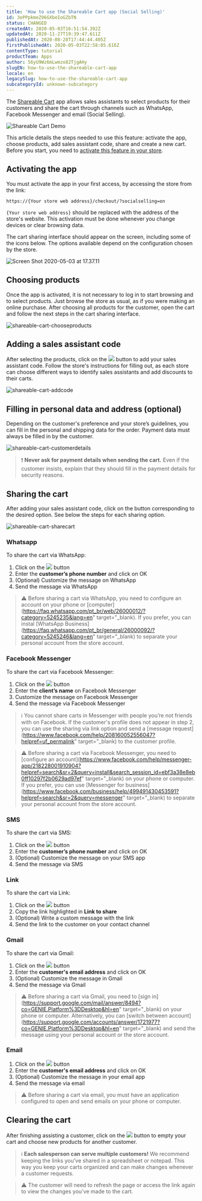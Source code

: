 ```yaml
---
title: 'How to use the Shareable Cart app (Social Selling)'
id: 3ePPpkmeZ96GXbeIoGZbTN
status: CHANGED
createdAt: 2020-05-03T16:51:54.392Z
updatedAt: 2020-11-27T19:39:47.611Z
publishedAt: 2020-08-28T17:44:44.405Z
firstPublishedAt: 2020-05-03T22:58:05.616Z
contentType: tutorial
productTeam: Apps
author: 56yU9Wz6mLwmzo82TjgAHy
slugEN: how-to-use-the-shareable-cart-app
locale: en
legacySlug: how-to-use-the-shareable-cart-app
subcategoryId: unknown-subcategory
---
```


The [Shareable Cart](https://apps.vtex.com/vtex-social-selling/p) app allows sales assistants to select products for their customers and share the cart through channels such as WhatsApp, Facebook Messenger and email (Social Selling).

![Shareable Cart Demo](//images.ctfassets.net/alneenqid6w5/sf2zbYOG7janUXWbgkajd/93aa5f4ea002c5877a9620722af67890/Jy98kJ.gif)

This article details the steps needed to use this feature: activate the app, choose products, add sales assistant code, share and create a new cart. Before you start, you need to [activate this feature in your store](https://help.vtex.com/en/tutorial/como-ativar-o-app-carrinho-compartilhavel--1lS3fQdXpOoC0BTeVhydfg).

## Activating the app

You must activate the app in your first access, by accessing the store from the link:

`https://{Your store web address}/checkout/?socialselling=on`

`{Your store web address}` should be replaced with the address of the store's website. This activation must be done whenever you change devices or clear browsing data.

The cart sharing interface should appear on the screen, including some of the icons below. The options available depend on the configuration chosen by the store.

![Screen Shot 2020-05-03 at 17.37.11](//images.ctfassets.net/alneenqid6w5/167aYS1QT597gtpD7Zfxtu/834514c7425ede7f3a1f8c0db2480b63/Screen_Shot_2020-05-03_at_17.37.11.png)

## Choosing products

Once the app is activated, it is not necessary to log in to start browsing and to select products. Just browse the store as usual, as if you were making an online purchase. After choosing all products for the customer, open the cart and follow the next steps in the cart sharing interface.

![shareable-cart-chooseproducts](//images.ctfassets.net/alneenqid6w5/5KF6iTOUM6fqoAnwUO6JD1/e20cb733489567945c57599681e68185/shareable-cart-chooseproducts.gif)

## Adding a sales assistant code

After selecting the products, click on the <img class="shadow-4" src="https://images.ctfassets.net/alneenqid6w5/3N22EOkpKDTgr32mkN9ei5/6cb4627d028e3ffe0aa29c607ce6c90b/image10.png" /> button to add your sales assistant code. Follow the store's instructions for filling out, as each store can choose different ways to identify sales assistants and add discounts to their carts.

![shareable-cart-addcode](//images.ctfassets.net/alneenqid6w5/1ORhQKfIfTsXZhPR40d3FQ/f751f96f3800e2c7f7ec91bae80257b0/shareable-cart-addcode.gif)

## Filling in personal data and address (optional)

Depending on the customer's preference and your store’s guidelines, you can fill in the personal and shipping data for the order. Payment data must always be filled in by the customer.

![shareable-cart-customerdetails](//images.ctfassets.net/alneenqid6w5/4JY5ktzka93UkWov5cMnb6/8d2cccb0e7189da93ed6bf98c37d7752/shareable-cart-customerdetails.gif)

>❗ **Never ask for payment details when sending the cart.** Even if the customer insists, explain that they should fill in the payment details for security reasons.

## Sharing the cart

After adding your sales assistant code, click on the button corresponding to the desired option. See below the steps for each sharing option.

![shareable-cart-sharecart](//images.ctfassets.net/alneenqid6w5/2lFmGUNGO1aECbPwa7w5Fn/d50c6ab066dbfad0b9622f3c2509dcb6/shareable-cart-sharecart.gif)

### Whatsapp

To share the cart via WhatsApp:

1. Click on the <img class="shadow-4" src="https://images.ctfassets.net/alneenqid6w5/34fTsrnmu0yZKKAU2Kq9iR/a9e805534e6bc81434026357529be8a3/image11.png" /> button
2. Enter the **customer’s phone number** and click on OK
3. (Optional) Customize the message on WhatsApp
4. Send the message via WhatsApp

>⚠️ Before sharing a cart via WhatsApp, you need to configure an account on your phone or [computer](https://faq.whatsapp.com/pt_br/web/26000012/?category=5245235&lang=en" target="_blank). If you prefer, you can instal [WhatsApp Business](https://faq.whatsapp.com/pt_br/general/26000092/?category=5245246&lang=en" target="_blank) to separate your personal account from the store account.

### Facebook Messenger

To share the cart via Facebook Messenger:

1. Click on the <img class="shadow-4" src="https://images.ctfassets.net/alneenqid6w5/513wjcWdQzEydkFpsdm2Kb/e6ffef11d724e6fc1b66bf00504c81bb/image1.png" /> button
2. Enter the **client’s name** on Facebook Messenger
3. Customize the message on Facebook Messenger
4. Send the message via Facebook Messenger

>ℹ️ You cannot share carts in Messenger with people you’re not friends with on Facebook. If the customer's profile does not appear in step 2, you can use the sharing via link option and send a [message request](https://www.facebook.com/help/208160052556047?helpref=uf_permalink" target="_blank) to the customer profile.

>⚠️ Before sharing a cart via Facebook Messenger, you need to [configure an account](https://www.facebook.com/help/messenger-app/218228001910904?helpref=search&sr=2&query=install&search_session_id=ebf3a38e8eb0ff10297f2b0629ad97ef" target="_blank)  on your phone or computer. If you prefer, you can use [Messenger for business](https://www.facebook.com/business/help/499491430453591?helpref=search&sr=2&query=messenger" target="_blank)  to separate your personal account from the store account.

### SMS

To share the cart via SMS: 

1. Click on the <img class="shadow-4" src="https://images.ctfassets.net/alneenqid6w5/aYyWKNKx0Fb4sSNT5yNJQ/34f7516d18c2f6efcb6c62c70ba8c04b/image7.png" /> button
2. Enter the **customer’s phone number** and click on OK
3. (Optional) Customize the message on your SMS app
4. Send the message via SMS

### Link

To share the cart via Link:

1. Click on the <img class="shadow-4" src="https://images.ctfassets.net/alneenqid6w5/2GZp3YTXtUkh5KvG9BTFx6/0921f73c5c553a90ddd39056ab918202/image15.png" /> button
2. Copy the link highlighted in **Link to share**
3. (Optional) Write a custom message with the link
4. Send the link to the customer on your contact channel

### Gmail

To share the cart via Gmail:

1. Click on the <img class="shadow-4" src="https://images.ctfassets.net/alneenqid6w5/1rQ6MAeLHDZZ4vnX2p3Gyq/17bcbb4ebb94ac94a34dffb6c3515663/image14.png" /> button
2. Enter the **customer's email address** and click on OK
3. (Optional) Customize the message in Gmail
4. Send the message via Gmail

>⚠️ Before sharing a cart via Gmail, you need to [sign in](https://support.google.com/mail/answer/8494?co=GENIE.Platform%3DDesktop&hl=en" target="_blank) on your phone or computer. Alternatively, you can [switch between account](https://support.google.com/accounts/answer/1721977?co=GENIE.Platform%3DDesktop&hl=en" target="_blank) and send the message using your personal account or the store account.

### Email

1. Click on the <img class="shadow-4" src="https://images.ctfassets.net/alneenqid6w5/1B5ehv90NAceay9z6PPr7R/70fd43fed7c4aaec4e5a902c01255072/image8.png" /> button
2. Enter the **customer's email address** and click on OK
3. (Optional) Customize the message in your email app 
4. Send the message via email

>⚠️ Before sharing a cart via email, you must have an application configured to open and send emails on your phone or computer.

## Clearing the cart

After finishing assisting a customer, click on the <img class="shadow-4" src="https://images.ctfassets.net/alneenqid6w5/2fM6iuMfYNkTWlPA1vaSFM/c5c7c03611d846d609907d272b66684b/image5.png"/> button to empty your cart and choose new products for another customer.

>ℹ️ **Each salesperson can serve multiple customers!** We recommend keeping the links you’ve shared in a spreadsheet or notepad. This way you keep your carts organized and can make changes whenever a customer requests.

>⚠️ The customer will need to refresh the page or access the link again to view the changes you’ve made to the cart.


